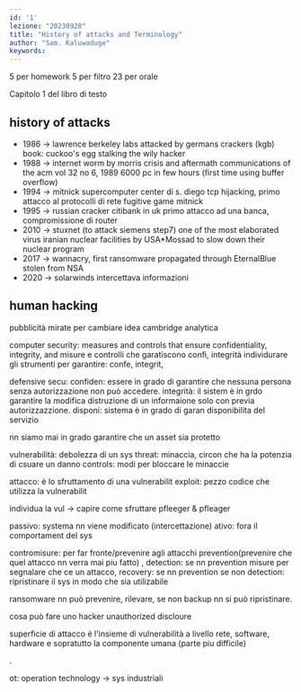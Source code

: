 ```yaml
---
id: '1'
lezione: "20230928"
title: "History of attacks and Terminology"
author: "Sam. Kaluwaduge"
keywords: 
---
```

<style>
    strong{
        background-color:#faf43e;
        color: black;
        padding:0.1rem 0.2rem;
        border-radius:5px;
    }
</style>

5 per homework
5 per filtro 
23 per orale

Capitolo 1 del libro di testo

## history of attacks
* 1986 -> lawrence berkeley labs attacked by germans crackers (kgb)
    book: cuckoo's egg 
    stalking the wily hacker
* 1988 -> internet worm by morris
    crisis and aftermath communications of the acm vol 32 no 6, 1989
    6000 pc in few hours (first time using buffer overflow)
* 1994 -> mitnick supercomputer center di s. diego
    tcp hijacking, primo attacco al protocolli di rete
    fugitive game mitnick
* 1995 -> russian cracker citibank in uk
    primo attacco ad una banca, compromissione di router
* 2010 -> stuxnet (to attack siemens step7) one of the most elaborated virus
    iranian nuclear facilities by USA*Mossad to slow down their nuclear program
* 2017 -> wannacry, first ransomware
    propagated through EternalBlue stolen from NSA
* 2020 -> solarwinds
    intercettava informazioni


## human hacking
pubblicità mirate per cambiare idea
cambridge analytica

computer security: measures and controls that ensure confidentiality, integrity, and 
misure e controlli che garatiscono confi, integrità 
individurare gli strumenti per garantire: confe, integrit, 

defensive secu:
confiden: essere in grado di garantire che nessuna persona senza autorizzazione non può accedere.
integrità: il sistem  è in grdo garantire la modifica distruzione di un informaione solo con previa autorizzazzione.
disponi: sistema è in grado di garan disponibilita del servizio  

nn siamo mai in grado garantire che un asset sia protetto

vulnerabilità: debolezza di un sys
threat: minaccia, circon che ha la potenzia di csuare un danno
controls: modi per bloccare le minaccie

attacco: è lo sfruttamento di una vulnerabilit
exploit: pezzo codice che utilizza la vulnerabilit

individua la vul -> capire come sfruttare
pfleeger & pfleager

passivo: systema nn viene modificato (intercettazione)
ativo: fora il comportament del sys

contromisure: per far fronte/prevenire agli attacchi
prevention(prevenire che quel attacco nn verra mai piu fatto) , 
detection: se nn prevention misure per segnalare che ce un attacco, 
recovery: se nn prevention se non detection: ripristinare  il sys in modo che sia utilizabile

ransomware nn può prevenire, rilevare, se non backup nn si può ripristinare.

cosa può fare uno hacker 
unauthorized discloure 

superficie di attacco è l'insieme di vulnerabilità
a livello rete, software, hardware e sopratutto la componente umana (parte piu difficile)

.


ot: operation technology -> sys industriali

